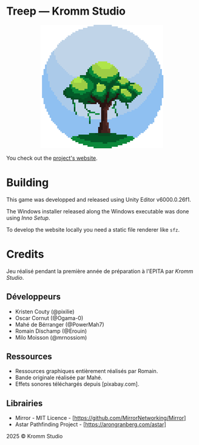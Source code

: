 # Treep — Kromm Studio

<p align="center">
 <img alt="treep logo" src="https://github.com/mrnossiom/treep-unity/blob/main/assets/treep.png?raw=true">
</p>

You check out the [project's website](https://mrnossiom.github.io/treep-unity/).

# Building

This game was developped and released using Unity Editor v6000.0.26f1.

The Windows installer released along the Windows executable was done using *Inno Setup*.

To develop the website locally you need a static file renderer like `sfz`.

# Credits

Jeu réalisé pendant la première année de préparation à l'EPITA par *Kromm Studio*.

## Développeurs

- Kristen Couty (@pixilie)
- Oscar Cornut (@Ogama-0)
- Mahé de Bérranger (@PowerMah7)
- Romain Dischamp (@Erouin)
- Milo Moisson (@mrnossiom)

## Ressources

- Ressources graphiques entièrement réalisés par Romain.
- Bande originale réalisée par Mahé.
- Effets sonores téléchargés depuis [pixabay.com].

## Librairies

- Mirror - MIT Licence - [https://github.com/MirrorNetworking/Mirror]
- Astar Pathfinding Project - [https://arongranberg.com/astar]

2025 © Kromm Studio
